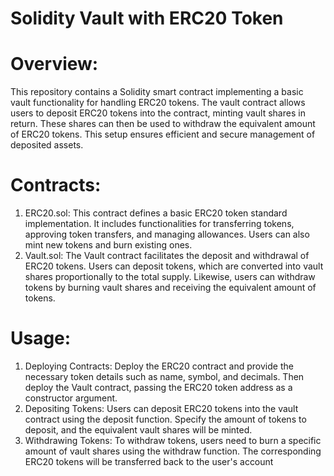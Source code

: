 # Solidity Vault with ERC20 Token

# Overview:
This repository contains a Solidity smart contract implementing a basic vault functionality for handling ERC20 tokens. The vault contract allows users to deposit ERC20 tokens into the contract, minting vault shares in return. These shares can then be used to withdraw the equivalent amount of ERC20 tokens. This setup ensures efficient and secure management of deposited assets.
# Contracts:
1. ERC20.sol: This contract defines a basic ERC20 token standard implementation. It includes functionalities for transferring tokens, approving token transfers, and managing allowances. Users can also mint new tokens and burn existing ones.
2. Vault.sol: The Vault contract facilitates the deposit and withdrawal of ERC20 tokens. Users can deposit tokens, which are converted into vault shares proportionally to the total supply. Likewise, users can withdraw tokens by burning vault shares and receiving the equivalent amount of tokens.

# Usage:

1. Deploying Contracts: Deploy the ERC20 contract and provide the necessary token details such as name, symbol, and decimals. Then deploy the Vault contract, passing the ERC20 token address as a constructor argument.
2. Depositing Tokens: Users can deposit ERC20 tokens into the vault contract using the deposit function. Specify the amount of tokens to deposit, and the equivalent vault shares will be minted.
3. Withdrawing Tokens: To withdraw tokens, users need to burn a specific amount of vault shares using the withdraw function. The corresponding ERC20 tokens will be transferred back to the user's account
